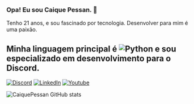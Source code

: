 ### Opa! Eu sou Caique Pessan. 👋
Tenho 21 anos, e sou fascinado por tecnologia.
Desenvolver para mim é uma paixão.

## Minha linguagem principal é ![Python](https://img.shields.io/badge/Python-14354C?style=for-the-badge&logo=python&logoColor=white) e sou especializado em desenvolvimento para o **Discord**.

[![Discord](https://img.shields.io/badge/Discord-7289DA?style=for-the-badge&logo=discord&logoColor=white)](https://discord.gg/astroverso)  [![Linkedln](https://img.shields.io/badge/LinkedIn-0077B5?style=for-the-badge&logo=linkedin&logoColor=white)](https://www.linkedin.com/in/caique-pessan-02205324b/)  [![Youtube](https://img.shields.io/badge/YouTube-FF0000?style=for-the-badge&logo=youtube&logoColor=white)](https://www.youtube.com/channel/UCzuT7Xvy7t3Eeo4APoQC8PA)

![CaiquePessan GitHub stats](https://github-readme-stats.vercel.app/api?username=caiquepessan&show_icons=true&theme=dracula)

<!--
**caiquepessan/caiquepessan** is a ✨ _special_ ✨ repository because its `README.md` (this file) appears on your GitHub profile.

Here are some ideas to get you started:

- 🔭 I’m currently working on ...
- 🌱 I’m currently learning ...
- 👯 I’m looking to collaborate on ...
- 🤔 I’m looking for help with ...
- 💬 Ask me about ...
- 📫 How to reach me: ...
- 😄 Pronouns: ...
- ⚡ Fun fact: ...
-->
